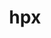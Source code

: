 ---
title: "hpx"
layout: cache
categories: [package, develop-2024-03-17]
meta: {"versions": ["1.9.1"], "compilers": ["cce@=15.0.1", "gcc@=11.4.0", "gcc@=9.4.0", "oneapi@=2024.0.0"], "oss": ["rhel8", "ubuntu20.04", "ubuntu22.04"], "platforms": ["linux"], "targets": ["neoverse_v1", "neoverse_v2", "ppc64le", "x86_64_v3", "zen4"], "stacks": ["e4s", "e4s-cray-rhel", "e4s-neoverse-v2", "e4s-neoverse_v1", "e4s-oneapi", "e4s-power", "e4s-rocm-external", "root"], "num_specs": 15, "num_specs_by_stack": {"e4s-cray-rhel": 1, "root": 15, "e4s-power": 2, "e4s-neoverse_v1": 4, "e4s-neoverse-v2": 4, "e4s-rocm-external": 2, "e4s": 1, "e4s-oneapi": 1}}
spec_details: [{"hash": "lyuwqwxudhljaeayuglr2sb4vifjzyuv", "compiler": "cce@=15.0.1", "versions": ["1.9.1"], "os": "rhel8", "platform": "linux", "target": "zen4", "variants": ["~async_cuda", "~async_mpi", "build_system=cmake", "build_type=Release", "~cuda", "cxxstd=17", "~examples", "generator=ninja", "~generic_coroutines", "instrumentation=none", "~ipo", "malloc=tcmalloc", "max_cpu_count=512", "networking=mpi", "~rocm", "~tools"], "stacks": ["e4s-cray-rhel", "root"], "size": "-", "tarball": "https://binaries.spack.io/releases/develop-2024-03-17/build_cache/linux-rhel8-zen4/cce-15.0.1/hpx-1.9.1/linux-rhel8-zen4-cce-15.0.1-hpx-1.9.1-lyuwqwxudhljaeayuglr2sb4vifjzyuv.spack"}, {"hash": "z4aclqae534nt5r6w3pcbmgsqrd5ekmh", "compiler": "gcc@=9.4.0", "versions": ["1.9.1"], "os": "ubuntu20.04", "platform": "linux", "target": "ppc64le", "variants": ["~async_cuda", "~async_mpi", "build_system=cmake", "build_type=Release", "+cuda", "cuda_arch=70", "cxxstd=17", "~examples", "generator=ninja", "~generic_coroutines", "instrumentation=none", "~ipo", "malloc=tcmalloc", "max_cpu_count=64", "networking=tcp", "~rocm", "~tools"], "stacks": ["root", "e4s-power"], "size": "-", "tarball": "https://binaries.spack.io/releases/develop-2024-03-17/build_cache/linux-ubuntu20.04-ppc64le/gcc-9.4.0/hpx-1.9.1/linux-ubuntu20.04-ppc64le-gcc-9.4.0-hpx-1.9.1-z4aclqae534nt5r6w3pcbmgsqrd5ekmh.spack"}, {"hash": "a5yb4mox52mgzzuq3sfstf7r4qjzok2t", "compiler": "gcc@=9.4.0", "versions": ["1.9.1"], "os": "ubuntu20.04", "platform": "linux", "target": "ppc64le", "variants": ["~async_cuda", "~async_mpi", "build_system=cmake", "build_type=Release", "~cuda", "cxxstd=17", "~examples", "generator=ninja", "~generic_coroutines", "instrumentation=none", "~ipo", "malloc=tcmalloc", "max_cpu_count=64", "networking=mpi", "~rocm", "~tools"], "stacks": ["root", "e4s-power"], "size": "-", "tarball": "https://binaries.spack.io/releases/develop-2024-03-17/build_cache/linux-ubuntu20.04-ppc64le/gcc-9.4.0/hpx-1.9.1/linux-ubuntu20.04-ppc64le-gcc-9.4.0-hpx-1.9.1-a5yb4mox52mgzzuq3sfstf7r4qjzok2t.spack"}, {"hash": "3eyg3a4lcq3iruxf2xjxx4zm64xqdwcu", "compiler": "gcc@=11.4.0", "versions": ["1.9.1"], "os": "ubuntu22.04", "platform": "linux", "target": "neoverse_v1", "variants": ["~async_cuda", "~async_mpi", "build_system=cmake", "build_type=Release", "+cuda", "cuda_arch=75", "cxxstd=17", "~examples", "generator=ninja", "+generic_coroutines", "instrumentation=none", "~ipo", "malloc=tcmalloc", "max_cpu_count=64", "networking=tcp", "~rocm", "~tools"], "stacks": ["root", "e4s-neoverse_v1"], "size": "-", "tarball": "https://binaries.spack.io/releases/develop-2024-03-17/build_cache/linux-ubuntu22.04-neoverse_v1/gcc-11.4.0/hpx-1.9.1/linux-ubuntu22.04-neoverse_v1-gcc-11.4.0-hpx-1.9.1-3eyg3a4lcq3iruxf2xjxx4zm64xqdwcu.spack"}, {"hash": "lubftklknvkdy4veh3s3edlroebwurnd", "compiler": "gcc@=11.4.0", "versions": ["1.9.1"], "os": "ubuntu22.04", "platform": "linux", "target": "neoverse_v1", "variants": ["~async_cuda", "~async_mpi", "build_system=cmake", "build_type=Release", "+cuda", "cuda_arch=80", "cxxstd=17", "~examples", "generator=ninja", "+generic_coroutines", "instrumentation=none", "~ipo", "malloc=tcmalloc", "max_cpu_count=64", "networking=tcp", "~rocm", "~tools"], "stacks": ["root", "e4s-neoverse_v1"], "size": "-", "tarball": "https://binaries.spack.io/releases/develop-2024-03-17/build_cache/linux-ubuntu22.04-neoverse_v1/gcc-11.4.0/hpx-1.9.1/linux-ubuntu22.04-neoverse_v1-gcc-11.4.0-hpx-1.9.1-lubftklknvkdy4veh3s3edlroebwurnd.spack"}, {"hash": "4mgzhr4epipm3pgobpkbm6r35yfskz7t", "compiler": "gcc@=11.4.0", "versions": ["1.9.1"], "os": "ubuntu22.04", "platform": "linux", "target": "neoverse_v1", "variants": ["~async_cuda", "~async_mpi", "build_system=cmake", "build_type=Release", "+cuda", "cuda_arch=90", "cxxstd=17", "~examples", "generator=ninja", "+generic_coroutines", "instrumentation=none", "~ipo", "malloc=tcmalloc", "max_cpu_count=64", "networking=tcp", "~rocm", "~tools"], "stacks": ["root", "e4s-neoverse_v1"], "size": "-", "tarball": "https://binaries.spack.io/releases/develop-2024-03-17/build_cache/linux-ubuntu22.04-neoverse_v1/gcc-11.4.0/hpx-1.9.1/linux-ubuntu22.04-neoverse_v1-gcc-11.4.0-hpx-1.9.1-4mgzhr4epipm3pgobpkbm6r35yfskz7t.spack"}, {"hash": "pp2jut2pynkna5qbkjjip5eeb2u4whfi", "compiler": "gcc@=11.4.0", "versions": ["1.9.1"], "os": "ubuntu22.04", "platform": "linux", "target": "neoverse_v1", "variants": ["~async_cuda", "~async_mpi", "build_system=cmake", "build_type=Release", "~cuda", "cxxstd=17", "~examples", "generator=ninja", "+generic_coroutines", "instrumentation=none", "~ipo", "malloc=tcmalloc", "max_cpu_count=64", "networking=mpi", "~rocm", "~tools"], "stacks": ["root", "e4s-neoverse_v1"], "size": "-", "tarball": "https://binaries.spack.io/releases/develop-2024-03-17/build_cache/linux-ubuntu22.04-neoverse_v1/gcc-11.4.0/hpx-1.9.1/linux-ubuntu22.04-neoverse_v1-gcc-11.4.0-hpx-1.9.1-pp2jut2pynkna5qbkjjip5eeb2u4whfi.spack"}, {"hash": "k6gsi7eiqo2dltimrkd7fx2v5hxbrzrb", "compiler": "gcc@=11.4.0", "versions": ["1.9.1"], "os": "ubuntu22.04", "platform": "linux", "target": "neoverse_v2", "variants": ["~async_cuda", "~async_mpi", "build_system=cmake", "build_type=Release", "+cuda", "cuda_arch=90", "cxxstd=17", "~examples", "generator=ninja", "+generic_coroutines", "instrumentation=none", "~ipo", "malloc=tcmalloc", "max_cpu_count=64", "networking=tcp", "~rocm", "~tools"], "stacks": ["root", "e4s-neoverse-v2"], "size": "-", "tarball": "https://binaries.spack.io/releases/develop-2024-03-17/build_cache/linux-ubuntu22.04-neoverse_v2/gcc-11.4.0/hpx-1.9.1/linux-ubuntu22.04-neoverse_v2-gcc-11.4.0-hpx-1.9.1-k6gsi7eiqo2dltimrkd7fx2v5hxbrzrb.spack"}, {"hash": "swvemfjmf3wy4obouhoiugcezawwhi6b", "compiler": "gcc@=11.4.0", "versions": ["1.9.1"], "os": "ubuntu22.04", "platform": "linux", "target": "neoverse_v2", "variants": ["~async_cuda", "~async_mpi", "build_system=cmake", "build_type=Release", "~cuda", "cxxstd=17", "~examples", "generator=ninja", "+generic_coroutines", "instrumentation=none", "~ipo", "malloc=tcmalloc", "max_cpu_count=64", "networking=mpi", "~rocm", "~tools"], "stacks": ["root", "e4s-neoverse-v2"], "size": "-", "tarball": "https://binaries.spack.io/releases/develop-2024-03-17/build_cache/linux-ubuntu22.04-neoverse_v2/gcc-11.4.0/hpx-1.9.1/linux-ubuntu22.04-neoverse_v2-gcc-11.4.0-hpx-1.9.1-swvemfjmf3wy4obouhoiugcezawwhi6b.spack"}, {"hash": "xcmcxwyq64fewjhyntjcrfmeysey3fpd", "compiler": "gcc@=11.4.0", "versions": ["1.9.1"], "os": "ubuntu22.04", "platform": "linux", "target": "neoverse_v2", "variants": ["~async_cuda", "~async_mpi", "build_system=cmake", "build_type=Release", "+cuda", "cuda_arch=75", "cxxstd=17", "~examples", "generator=ninja", "+generic_coroutines", "instrumentation=none", "~ipo", "malloc=tcmalloc", "max_cpu_count=64", "networking=tcp", "~rocm", "~tools"], "stacks": ["root", "e4s-neoverse-v2"], "size": "-", "tarball": "https://binaries.spack.io/releases/develop-2024-03-17/build_cache/linux-ubuntu22.04-neoverse_v2/gcc-11.4.0/hpx-1.9.1/linux-ubuntu22.04-neoverse_v2-gcc-11.4.0-hpx-1.9.1-xcmcxwyq64fewjhyntjcrfmeysey3fpd.spack"}, {"hash": "mjhiciyaxfs527l5rktjjb3hmoq2bmv5", "compiler": "gcc@=11.4.0", "versions": ["1.9.1"], "os": "ubuntu22.04", "platform": "linux", "target": "neoverse_v2", "variants": ["~async_cuda", "~async_mpi", "build_system=cmake", "build_type=Release", "+cuda", "cuda_arch=80", "cxxstd=17", "~examples", "generator=ninja", "+generic_coroutines", "instrumentation=none", "~ipo", "malloc=tcmalloc", "max_cpu_count=64", "networking=tcp", "~rocm", "~tools"], "stacks": ["root", "e4s-neoverse-v2"], "size": "-", "tarball": "https://binaries.spack.io/releases/develop-2024-03-17/build_cache/linux-ubuntu22.04-neoverse_v2/gcc-11.4.0/hpx-1.9.1/linux-ubuntu22.04-neoverse_v2-gcc-11.4.0-hpx-1.9.1-mjhiciyaxfs527l5rktjjb3hmoq2bmv5.spack"}, {"hash": "4itsmsggrpeionya6wd57rp7fnfqakyz", "compiler": "gcc@=11.4.0", "versions": ["1.9.1"], "os": "ubuntu22.04", "platform": "linux", "target": "x86_64_v3", "variants": ["amdgpu_target=gfx90a", "~async_cuda", "~async_mpi", "build_system=cmake", "build_type=Release", "~cuda", "cxxstd=17", "~examples", "generator=ninja", "~generic_coroutines", "instrumentation=none", "~ipo", "malloc=tcmalloc", "max_cpu_count=64", "networking=tcp", "+rocm", "~tools"], "stacks": ["root", "e4s-rocm-external"], "size": "-", "tarball": "https://binaries.spack.io/releases/develop-2024-03-17/build_cache/linux-ubuntu22.04-x86_64_v3/gcc-11.4.0/hpx-1.9.1/linux-ubuntu22.04-x86_64_v3-gcc-11.4.0-hpx-1.9.1-4itsmsggrpeionya6wd57rp7fnfqakyz.spack"}, {"hash": "ysjs2tmsvykvkqvddvqsdqkbehppwlum", "compiler": "gcc@=11.4.0", "versions": ["1.9.1"], "os": "ubuntu22.04", "platform": "linux", "target": "x86_64_v3", "variants": ["amdgpu_target=gfx908", "~async_cuda", "~async_mpi", "build_system=cmake", "build_type=Release", "~cuda", "cxxstd=17", "~examples", "generator=ninja", "~generic_coroutines", "instrumentation=none", "~ipo", "malloc=tcmalloc", "max_cpu_count=64", "networking=tcp", "+rocm", "~tools"], "stacks": ["root", "e4s-rocm-external"], "size": "-", "tarball": "https://binaries.spack.io/releases/develop-2024-03-17/build_cache/linux-ubuntu22.04-x86_64_v3/gcc-11.4.0/hpx-1.9.1/linux-ubuntu22.04-x86_64_v3-gcc-11.4.0-hpx-1.9.1-ysjs2tmsvykvkqvddvqsdqkbehppwlum.spack"}, {"hash": "ccezoe2gsuhw5dvbg6t5rcoi54ec7bqh", "compiler": "gcc@=11.4.0", "versions": ["1.9.1"], "os": "ubuntu22.04", "platform": "linux", "target": "x86_64_v3", "variants": ["~async_cuda", "~async_mpi", "build_system=cmake", "build_type=Release", "~cuda", "cxxstd=17", "~examples", "generator=ninja", "~generic_coroutines", "instrumentation=none", "~ipo", "malloc=tcmalloc", "max_cpu_count=64", "networking=mpi", "~rocm", "~tools"], "stacks": ["e4s", "root"], "size": "-", "tarball": "https://binaries.spack.io/releases/develop-2024-03-17/build_cache/linux-ubuntu22.04-x86_64_v3/gcc-11.4.0/hpx-1.9.1/linux-ubuntu22.04-x86_64_v3-gcc-11.4.0-hpx-1.9.1-ccezoe2gsuhw5dvbg6t5rcoi54ec7bqh.spack"}, {"hash": "ahj3ecwgs4jdgxfoz7xu366s5yviwnok", "compiler": "oneapi@=2024.0.0", "versions": ["1.9.1"], "os": "ubuntu22.04", "platform": "linux", "target": "x86_64_v3", "variants": ["~async_cuda", "~async_mpi", "build_system=cmake", "build_type=Release", "~cuda", "cxxstd=17", "~examples", "generator=ninja", "~generic_coroutines", "instrumentation=none", "~ipo", "malloc=tcmalloc", "max_cpu_count=64", "networking=mpi", "~rocm", "~tools"], "stacks": ["root", "e4s-oneapi"], "size": "-", "tarball": "https://binaries.spack.io/releases/develop-2024-03-17/build_cache/linux-ubuntu22.04-x86_64_v3/oneapi-2024.0.0/hpx-1.9.1/linux-ubuntu22.04-x86_64_v3-oneapi-2024.0.0-hpx-1.9.1-ahj3ecwgs4jdgxfoz7xu366s5yviwnok.spack"}]
---